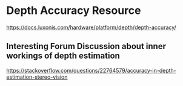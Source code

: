 # Depth Accuracy Resource

https://docs.luxonis.com/hardware/platform/depth/depth-accuracy/

## Interesting Forum Discussion about inner workings of depth estimation

https://stackoverflow.com/questions/22764579/accuracy-in-depth-estimation-stereo-vision

